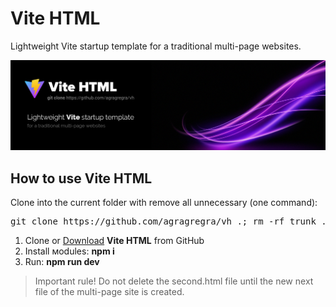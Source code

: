 <h1>Vite HTML</h1>

<p>Lightweight Vite startup template for a traditional multi-page websites.</p>

<p>
	<img src="https://raw.githubusercontent.com/agragregra/Vite-HTML/master/src/assets/img/example/preview.jpg" alt="Start HTML Template">
</p>

<h2>How to use Vite HTML</h2>

<p>Clone into the current folder with remove all unnecessary (one command):</p>

<pre>git clone https://github.com/agragregra/vh .; rm -rf trunk .gitignore .git readme.md</pre>

<ol>
	<li>Clone or <a href="https://github.com/agragregra/Vite-HTML/archive/master.zip">Download</a> <strong>Vite HTML</strong> from GitHub</li>
	<li>Install мodules: <strong>npm i</strong></li>
	<li>Run: <strong>npm run dev</strong></li>
</ol>

<blockquote>Important rule! Do not delete the second.html file until the new next file of the multi-page site is created.</blockquote>
